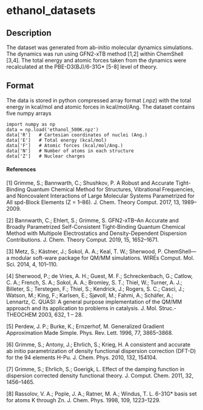 # ethanol_datasets

## Description

The dataset was generated from ab-initio molecular dynamics simulations. The dynamics was run using GFN2-xTB method [1,2] within ChemShell [3,4]. The total energy and atomic forces taken from the dynamics were recalculated at the PBE-D3(BJ)/6-31G* [5-8] level of theory. 

## Format

The data is stored in python compressed array format (.npz) with the total energy in kcal/mol and atomic forces in kcal/mol/Ang. The dataset contains five numpy arrays

```
import numpy as np
data = np.load('ethanol_500K.npz')
data['R']   # Cartesian coordinates of nuclei (Ang.)
data['E']   # Total energy (kcal/mol)
data['F']   # Atomic forces (kcal/mol/Ang.)
data['N']   # Number of atoms in each structure
data['Z']   # Nuclear charges
```

#### References

[1] Grimme, S.; Bannwarth, C.; Shushkov, P. A Robust and Accurate Tight-Binding Quantum Chemical Method for Structures, Vibrational Frequencies, and Noncovalent Interactions of Large Molecular Systems Parametrized for All spd-Block Elements (Z = 1–86). J. Chem. Theory Comput. 2017, 13, 1989–2009.

[2] Bannwarth, C.; Ehlert, S.; Grimme, S. GFN2-xTB–An Accurate and Broadly Parametrized Self-Consistent Tight-Binding Quantum Chemical Method with Multipole Electrostatics and
Density-Dependent Dispersion Contributions. J. Chem. Theory Comput. 2019, 15, 1652–1671.

[3] Metz, S.; Kästner, J.; Sokol, A. A.; Keal, T. W.; Sherwood, P. ChemShell—a modular soft-ware package for QM/MM simulations. WIREs Comput. Mol. Sci. 2014, 4, 101–110.

[4] Sherwood, P.; de Vries, A. H.; Guest, M. F.; Schreckenbach, G.; Catlow, C. A.; French, S. A.; Sokol, A. A.; Bromley, S. T.; Thiel, W.; Turner, A. J.; Billeter, S.; Terstegen, F.; Thiel, S.; Kendrick, J.; Rogers, S. C.; Casci, J.; Watson, M.; King, F.; Karlsen, E.; Sjøvoll, M.; Fahmi, A.; Schäfer, A.; Lennartz, C. QUASI: A general purpose implementation of the QM/MM approach and its application to problems in catalysis. J. Mol. Struc.-THEOCHEM 2003, 632, 1 – 28.

[5] Perdew, J. P.; Burke, K.; Ernzerhof, M. Generalized Gradient Approximation Made Simple. Phys. Rev. Lett. 1996, 77, 3865–3868.

[6] Grimme, S.; Antony, J.; Ehrlich, S.; Krieg, H. A consistent and accurate ab initio parametrization of density functional dispersion correction (DFT-D) for the 94 elements H-Pu. J. Chem.
Phys. 2010, 132, 154104.

[7] Grimme, S.; Ehrlich, S.; Goerigk, L. Effect of the damping function in dispersion corrected density functional theory. J. Comput. Chem. 2011, 32, 1456–1465.

[8] Rassolov, V. A.; Pople, J. A.; Ratner, M. A.; Windus, T. L. 6-31G* basis set for atoms K through Zn. J. Chem. Phys. 1998, 109, 1223–1229.
